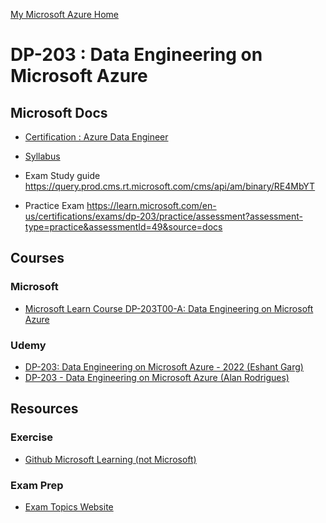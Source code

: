 [My Microsoft Azure Home](microsoft_learn_home.md) 

# DP-203 : Data Engineering on Microsoft Azure

## Microsoft Docs

* [Certification : Azure Data Engineer](https://learn.microsoft.com/en-us/credentials/certifications/azure-data-engineer/?practice-assessment-type=certification)

* [Syllabus](https://learn.microsoft.com/en-gb/credentials/certifications/resources/study-guides/dp-203)

* Exam Study guide https://query.prod.cms.rt.microsoft.com/cms/api/am/binary/RE4MbYT


* Practice Exam https://learn.microsoft.com/en-us/certifications/exams/dp-203/practice/assessment?assessment-type=practice&assessmentId=49&source=docs

## Courses

### Microsoft
* [Microsoft Learn Course DP-203T00-A: Data Engineering on Microsoft Azure](https://learn.microsoft.com/en-gb/training/courses/dp-203t00)

### Udemy 

* [DP-203: Data Engineering on Microsoft Azure - 2022 (Eshant Garg)](https://www.udemy.com/course/dp200exam/)
* [DP-203 - Data Engineering on Microsoft Azure (Alan Rodrigues)](https://www.udemy.com/course/data-engineering-on-microsoft-azure/learn/lecture/27326978?start=0#overview)

## Resources

### Exercise

* [Github Microsoft Learning (not Microsoft)](https://github.com/MicrosoftLearning/dp-203-azure-data-engineer/tree/master)


### Exam Prep

* [Exam Topics Website](https://www.examtopics.com/exams/microsoft/dp-203/)


